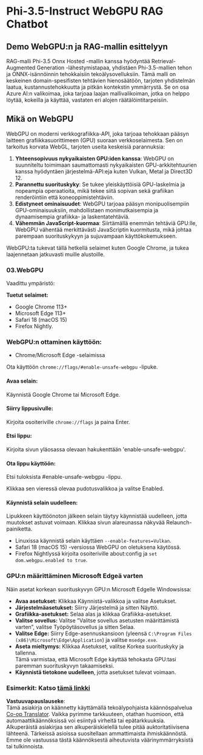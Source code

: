 <!--
CO_OP_TRANSLATOR_METADATA:
{
  "original_hash": "b62864faf628eb07f5231d4885555198",
  "translation_date": "2025-05-09T18:58:30+00:00",
  "source_file": "md/02.Application/01.TextAndChat/Phi3/WebGPUWithPhi35Readme.md",
  "language_code": "fi"
}
-->
# Phi-3.5-Instruct WebGPU RAG Chatbot

## Demo WebGPU:n ja RAG-mallin esittelyyn

RAG-malli Phi-3.5 Onnx Hosted -mallin kanssa hyödyntää Retrieval-Augmented Generation -lähestymistapaa, yhdistäen Phi-3.5-mallien tehon ja ONNX-isännöinnin tehokkaisiin tekoälysovelluksiin. Tämä malli on keskeinen domain-spesifisten tehtävien hienosäätöön, tarjoten yhdistelmän laatua, kustannustehokkuutta ja pitkän kontekstin ymmärrystä. Se on osa Azure AI:n valikoimaa, joka tarjoaa laajan mallivalikoiman, jotka on helppo löytää, kokeilla ja käyttää, vastaten eri alojen räätälöintitarpeisiin.

## Mikä on WebGPU  
WebGPU on moderni verkkografiikka-API, joka tarjoaa tehokkaan pääsyn laitteen grafiikkasuorittimeen (GPU) suoraan verkkoselaimesta. Sen on tarkoitus korvata WebGL, tarjoten useita keskeisiä parannuksia:

1. **Yhteensopivuus nykyaikaisten GPU:iden kanssa**: WebGPU on suunniteltu toimimaan saumattomasti nykyaikaisten GPU-arkkitehtuurien kanssa hyödyntäen järjestelmä-API:eja kuten Vulkan, Metal ja Direct3D 12.
2. **Parannettu suorituskyky**: Se tukee yleiskäyttöisiä GPU-laskelmia ja nopeampia operaatioita, mikä tekee siitä sopivan sekä grafiikan renderöintiin että koneoppimistehtäviin.
3. **Edistyneet ominaisuudet**: WebGPU tarjoaa pääsyn monipuolisempiin GPU-ominaisuuksiin, mahdollistaen monimutkaisempia ja dynaamisempia grafiikka- ja laskentatehtäviä.
4. **Vähemmän JavaScript-kuormaa**: Siirtämällä enemmän tehtäviä GPU:lle, WebGPU vähentää merkittävästi JavaScriptin kuormitusta, mikä johtaa parempaan suorituskykyyn ja sujuvampaan käyttökokemukseen.

WebGPU:ta tukevat tällä hetkellä selaimet kuten Google Chrome, ja tukea laajennetaan jatkuvasti muille alustoille.

### 03.WebGPU  
Vaadittu ympäristö:

**Tuetut selaimet:**  
- Google Chrome 113+  
- Microsoft Edge 113+  
- Safari 18 (macOS 15)  
- Firefox Nightly.

### WebGPU:n ottaminen käyttöön:

- Chrome/Microsoft Edge -selaimissa

Ota käyttöön `chrome://flags/#enable-unsafe-webgpu` -lipuke.

#### Avaa selain:  
Käynnistä Google Chrome tai Microsoft Edge.

#### Siirry lippusivulle:  
Kirjoita osoiteriville `chrome://flags` ja paina Enter.

#### Etsi lippu:  
Kirjoita sivun yläosassa olevaan hakukenttään 'enable-unsafe-webgpu'.

#### Ota lippu käyttöön:  
Etsi tuloksista #enable-unsafe-webgpu -lippu.

Klikkaa sen vieressä olevaa pudotusvalikkoa ja valitse Enabled.

#### Käynnistä selain uudelleen:  
Lipukkeen käyttöönoton jälkeen selain täytyy käynnistää uudelleen, jotta muutokset astuvat voimaan. Klikkaa sivun alareunassa näkyvää Relaunch-painiketta.

- Linuxissa käynnistä selain käyttäen `--enable-features=Vulkan`.  
- Safari 18 (macOS 15) -versiossa WebGPU on oletuksena käytössä.  
- Firefox Nightlyssä kirjoita osoiteriville about:config ja `set dom.webgpu.enabled to true`.

### GPU:n määrittäminen Microsoft Edgeä varten  

Näin asetat korkean suorituskyvyn GPU:n Microsoft Edgelle Windowsissa:

- **Avaa asetukset:** Klikkaa Käynnistä-valikkoa ja valitse Asetukset.  
- **Järjestelmäasetukset:** Siirry Järjestelmä ja sitten Näyttö.  
- **Grafiikka-asetukset:** Selaa alas ja klikkaa Grafiikka-asetukset.  
- **Valitse sovellus:** Valitse ”Valitse sovellus asetusten määrittämistä varten”, valitse Työpöytäsovellus ja sitten Selaa.  
- **Valitse Edge:** Siirry Edge-asennuskansioon (yleensä `C:\Program Files (x86)\Microsoft\Edge\Application`) ja valitse `msedge.exe`.  
- **Aseta mieltymys:** Klikkaa Asetukset, valitse Korkea suorituskyky ja tallenna.  
Tämä varmistaa, että Microsoft Edge käyttää tehokasta GPU:tasi paremman suorituskyvyn takaamiseksi.  
- **Käynnistä tietokone uudelleen**, jotta asetukset tulevat voimaan.

### Esimerkit: Katso [tämä linkki](https://github.com/microsoft/aitour-exploring-cutting-edge-models/tree/main/src/02.ONNXRuntime/01.WebGPUChatRAG)

**Vastuuvapauslauseke**:  
Tämä asiakirja on käännetty käyttämällä tekoälypohjaista käännöspalvelua [Co-op Translator](https://github.com/Azure/co-op-translator). Vaikka pyrimme tarkkuuteen, otathan huomioon, että automaattikäännöksissä voi esiintyä virheitä tai epätarkkuuksia. Alkuperäistä asiakirjaa sen alkuperäiskielellä tulee pitää auktoritatiivisena lähteenä. Tärkeissä asioissa suositellaan ammattimaista ihmiskäännöstä. Emme ole vastuussa tästä käännöksestä aiheutuvista väärinymmärryksistä tai tulkinnoista.